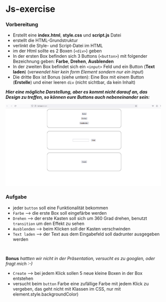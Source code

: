 # Js-exercise

### Vorbereitung

- Erstellt eine **index.html**, **style.css** und **script.js** Datei
- erstellt die HTML-Grundstruktur
- verlinkt die Style- und Script-Datei im HTML
- im der Html sollte es 2 Boxen (`<div>`) geben
- In der ersten Box befinden sich 3 Buttons (`<button>`) mit folgender Bezeichnung geben: **Farbe**, **Drehen**, **Ausblenden**  
- In der zweiten Box befindet sich ein `<input>` Feld und ein Button (**Text laden**) (*verwendet hier kein form Element sondern nur ein input*)
- Die dritte Box ist Bonus (siehe unten): Eine Box mit einem Button (**Erstelle**) und einer leeren `div` (nicht sichtbar, da kein Inhalt)

***Hier eine mögliche Darstellung, aber es kommt nicht darauf an, das Design zu treffen, so können eure Buttons auch nebeneinander sein:***
<br>

![Vorschau der Seite](mockup.png)

### Aufgabe
- jeder `button` soll eine Funktionalität bekommen
- `Farbe` --> die erste Box soll eingefärbe werden 
- `Drehen` --> der erste Kasten soll sich um 360 Grad drehen, benutzt `transition` um den Effekt zu sehen 
- `Ausblenden` --> beim Klicken soll der Kasten verschwinden
- `Text laden` --> der Text aus dem Eingabefeld soll dadrunter ausgegeben werden
<br>

**Bonus** *hattten wir nicht in der Präsentation, versucht es zu googlen, oder fragt mich :-)*
- `Create` --> bei jedem Klick sollen 5 neue kleine Boxen in der Box entstehen
- versucht beim `button` Farbe eine zufällige Farbe mit jedem Klick zu vergeben, das geht nicht mit Klassen im CSS, nur mit element.style.backgroundColor)
